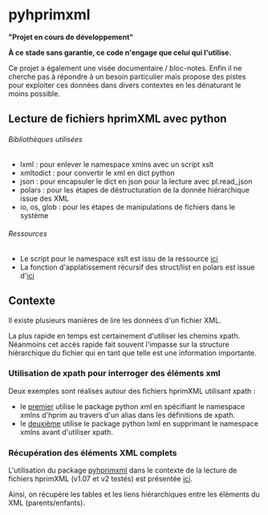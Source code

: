 # pyhprimxml

**"Projet en cours de développement"**

**À ce stade sans garantie, ce code n'engage que celui qui l'utilise.**

Ce projet a également une visée documentaire / bloc-notes. Enfin il ne cherche pas à répondre à un besoin particulier mais propose des pistes pour exploiter ces données dans divers contextes en les dénaturant le moins possible.

## Lecture de fichiers hprimXML avec python


###### Bibliothèques utilisées

- lxml : pour enlever le namespace xmlns avec un script xslt
- xmltodict : pour convertir le xml en dict python 
- json : pour encapsuler le dict en json pour la lecture avec pl.read_json
- polars : pour les étapes de déstructuration de la donnée hiérarchique issue des XML
- io, os, glob : pour les étapes de manipulations de fichiers dans le système


###### Ressources

- Le script pour le namespace xslt est issu de la ressource [ici](https://wiki.tei-c.org/index.php/Remove-Namespaces.xsl)
- La fonction d'applatissement récursif des struct/list en polars est issue d'[ici](https://github.com/pola-rs/polars/issues/7078#issuecomment-2258225305)



## Contexte

Il existe plusieurs manières de lire les données d'un fichier XML.

La plus rapide en temps est certainement d'utiliser les chemins xpath.
Néanmoins cet accès rapide fait souvent l'impasse sur la structure hiérarchique du fichier qui en tant que telle est une information importante.

### Utilisation de xpath pour interroger des éléments xml

Deux exemples sont réalisés autour des fichiers hprimXML utilisant xpath :

- le [premier](https://guillaumepressiat.github.io/pyhprimxml/xpath_xml.html) utilise le package python xml en spécifiant le namespace xmlns d'hprim au travers d'un alias dans les définitions de xpath.
- le [deuxième](https://guillaumepressiat.github.io/pyhprimxml/xpath_lxml.html) utilise le package python lxml en supprimant le namespace xmlns avant d'utiliser xpath.


### Récupération des éléments XML complets


L'utilisation du package [pyhprimxml](https://guillaumepressiat.github.io/pyhprimxml/) dans le contexte de la lecture de fichiers hprimXML (v1.07 et v2 testés) est présentée [ici](https://guillaumepressiat.github.io/pyhprimxml/).

Ainsi, on récupère les tables et les liens hiérarchiques entre les éléments du XML (parents/enfants).


